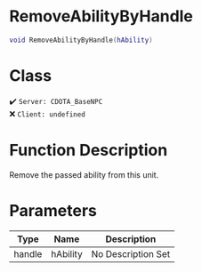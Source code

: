 # RemoveAbilityByHandle
```lua
void RemoveAbilityByHandle(hAbility)
```
# Class
✔️ `Server: CDOTA_BaseNPC`  
❌ `Client: undefined`  

# Function Description
Remove the passed ability from this unit.
# Parameters
Type|Name|Description
--|--|--
handle|hAbility|No Description Set
